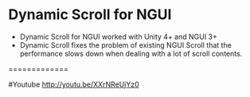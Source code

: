 Dynamic Scroll for NGUI
=============

* Dynamic Scroll for NGUI worked with Unity 4+ and NGUI 3+
* Dynamic Scroll fixes the problem of existing NGUI Scroll that the performance slows down when dealing with a lot of scroll contents.

=============

#Youtube
http://youtu.be/XXrNReUjYz0
